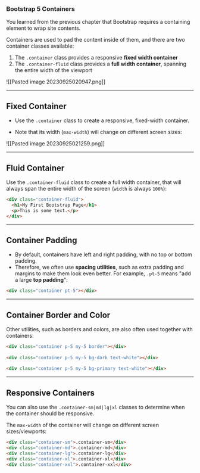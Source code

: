 ### Bootstrap 5 Containers

You learned from the previous chapter that Bootstrap requires a containing element to wrap site contents.

Containers are used to pad the content inside of them, and there are two container classes available:

1. The `.container` class provides a responsive **fixed width container**
2. The `.container-fluid` class provides a **full width container**, spanning the entire width of the viewport

![[Pasted image 20230925020947.png]]

---

## Fixed Container

- Use the `.container` class to create a responsive, fixed-width container.

- Note that its width (`max-width`) will change on different screen sizes:

![[Pasted image 20230925021259.png]]


---


## Fluid Container

Use the `.container-fluid` class to create a full width container, that will always span the entire width of the screen (`width` is always `100%`):


```html
<div class="container-fluid">  
  <h1>My First Bootstrap Page</h1>  
  <p>This is some text.</p>  
</div>
```

---

## Container Padding

- By default, containers have left and right padding, with no top or bottom padding. 
- Therefore, we often use **spacing utilities**, such as extra padding and margins to make them look even better. For example, `.pt-5` means "add a large **top padding**":

```html
<div class="container pt-5"></div>
```

---

## Container Border and Color

Other utilities, such as borders and colors, are also often used together with containers:

```html
<div class="container p-5 my-5 border"></div>  
  
<div class="container p-5 my-5 bg-dark text-white"></div>  
  
<div class="container p-5 my-5 bg-primary text-white"></div>
```


---


## Responsive Containers

You can also use the `.container-sm|md|lg|xl` classes to determine when the container should be responsive.

The `max-width` of the container will change on different screen sizes/viewports:


```html
<div class="container-sm">.container-sm</div>  
<div class="container-md">.container-md</div>  
<div class="container-lg">.container-lg</div>  
<div class="container-xl">.container-xl</div>  
<div class="container-xxl">.container-xxl</div>
```


